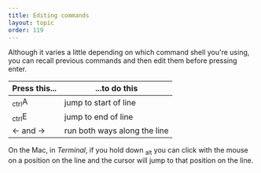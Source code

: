 ```yaml
---
title: Editing commands
layout: topic
order: 119
---
```


Although it varies a little depending on which command shell you're using, you
can recall previous commands and then edit them before pressing enter.

| Press this... | ...to do this                  |
|---------------|--------------------------------|
| <span class="key"><sub>ctrl</sub></span><span class="key">A</span> | jump to start of line          |
| <span class="key"><sub>ctrl</sub></span><span class="key">E</span>| jump to end of line            |
| <span class="key">←</span> and <span class="key">→</span> | run both ways along the line   |

On the Mac, in _Terminal_, if you hold down <span
class="key"><sub>alt</sub></span> you can click with the mouse on a position on
the line and the cursor will jump to that position on the line.

